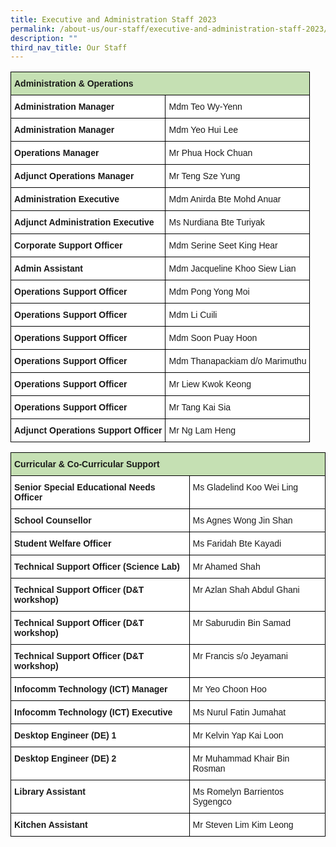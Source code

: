 ```yaml
---
title: Executive and Administration Staff 2023
permalink: /about-us/our-staff/executive-and-administration-staff-2023/
description: ""
third_nav_title: Our Staff
---
```

<style type="text/css">
.tg  {border-collapse:collapse;border-spacing:0;}
.tg td{border-color:black;border-style:solid;border-width:1px;font-family:Arial, sans-serif;font-size:14px;
  overflow:hidden;padding:10px 5px;word-break:normal;}
.tg th{border-color:black;border-style:solid;border-width:1px;font-family:Arial, sans-serif;font-size:14px;
  font-weight:normal;overflow:hidden;padding:10px 5px;word-break:normal;}
.tg .tg-s7g5{background-color:#C5E0B3;font-weight:bold;text-align:left;vertical-align:top}
.tg .tg-dgl5{background-color:#FFF;font-weight:bold;text-align:left;vertical-align:top}
.tg .tg-ktyi{background-color:#FFF;text-align:left;vertical-align:top}
</style>
<table class="tg">
<thead>
  <tr>
    <th class="tg-s7g5" colspan="2">Administration &amp; Operations</th>
  </tr>
</thead>
<tbody>
  <tr>
    <td class="tg-dgl5">Administration Manager</td>
    <td class="tg-ktyi">Mdm Teo Wy-Yenn</td>
  </tr>
  <tr>
    <td class="tg-dgl5">Administration Manager</td>
    <td class="tg-ktyi">Mdm Yeo Hui Lee</td>
  </tr>
  <tr>
    <td class="tg-dgl5">Operations Manager</td>
    <td class="tg-ktyi">Mr Phua Hock Chuan</td>
  </tr>
  <tr>
    <td class="tg-dgl5">Adjunct Operations Manager</td>
    <td class="tg-ktyi">Mr Teng Sze Yung</td>
  </tr>
  <tr>
    <td class="tg-dgl5">Administration Executive</td>
    <td class="tg-ktyi">Mdm Anirda Bte Mohd Anuar</td>
  </tr>
  <tr>
    <td class="tg-dgl5">Adjunct Administration Executive</td>
    <td class="tg-ktyi">Ms Nurdiana Bte Turiyak</td>
  </tr>
  <tr>
    <td class="tg-dgl5">Corporate Support Officer</td>
    <td class="tg-ktyi">Mdm Serine Seet King Hear</td>
  </tr>
  <tr>
    <td class="tg-dgl5">Admin Assistant</td>
    <td class="tg-ktyi">Mdm Jacqueline Khoo Siew Lian</td>
  </tr>
  <tr>
    <td class="tg-dgl5">Operations Support Officer</td>
    <td class="tg-ktyi">Mdm Pong Yong Moi</td>
  </tr>
  <tr>
    <td class="tg-dgl5">Operations Support Officer</td>
    <td class="tg-ktyi">Mdm Li Cuili</td>
  </tr>
  <tr>
    <td class="tg-dgl5">Operations Support Officer</td>
    <td class="tg-ktyi">Mdm Soon Puay Hoon</td>
  </tr>
  <tr>
    <td class="tg-dgl5">Operations Support Officer</td>
    <td class="tg-ktyi">Mdm Thanapackiam d/o Marimuthu</td>
  </tr>
  <tr>
    <td class="tg-dgl5">Operations Support Officer</td>
    <td class="tg-ktyi">Mr Liew Kwok Keong</td>
  </tr>
  <tr>
    <td class="tg-dgl5">Operations Support Officer</td>
    <td class="tg-ktyi">Mr Tang Kai Sia</td>
  </tr>
  <tr>
    <td class="tg-dgl5">Adjunct Operations Support Officer</td>
    <td class="tg-ktyi">Mr Ng Lam Heng</td>
  </tr>
</tbody>
</table>

<style type="text/css">
.tg  {border-collapse:collapse;border-spacing:0;}
.tg td{border-color:black;border-style:solid;border-width:1px;font-family:Arial, sans-serif;font-size:14px;
  overflow:hidden;padding:10px 5px;word-break:normal;}
.tg th{border-color:black;border-style:solid;border-width:1px;font-family:Arial, sans-serif;font-size:14px;
  font-weight:normal;overflow:hidden;padding:10px 5px;word-break:normal;}
.tg .tg-s7g5{background-color:#C5E0B3;font-weight:bold;text-align:left;vertical-align:top}
.tg .tg-dgl5{background-color:#FFF;font-weight:bold;text-align:left;vertical-align:top}
.tg .tg-ktyi{background-color:#FFF;text-align:left;vertical-align:top}
</style>
<table class="tg">
<thead>
  <tr>
    <th class="tg-s7g5" colspan="2">Curricular &amp; Co-Curricular Support</th>
  </tr>
</thead>
<tbody>
  <tr>
    </tr>
  <tr>
    <td class="tg-dgl5">Senior Special Educational Needs Officer</td>
    <td class="tg-ktyi">Ms Gladelind Koo Wei Ling</td>
  </tr>
  <tr>
    <td class="tg-dgl5">School Counsellor  </td>
    <td class="tg-ktyi">Ms Agnes Wong Jin Shan</td>
  </tr>
  <tr>
    <td class="tg-dgl5">Student Welfare Officer</td>
    <td class="tg-ktyi">Ms Faridah Bte Kayadi</td>
  </tr>
  <tr>
    <td class="tg-dgl5">Technical Support Officer (Science Lab)</td>
    <td class="tg-ktyi">Mr Ahamed Shah</td>
  </tr>
  <tr>
    <td class="tg-dgl5">Technical Support Officer (D&amp;T workshop)</td>
    <td class="tg-ktyi">Mr Azlan Shah Abdul Ghani</td>
  </tr>
  <tr>
    <td class="tg-dgl5">Technical Support Officer (D&amp;T workshop)</td>
    <td class="tg-ktyi">Mr Saburudin Bin Samad</td>
  </tr>
  <tr>
    <td class="tg-dgl5">Technical Support Officer (D&amp;T workshop)</td>
    <td class="tg-ktyi">Mr Francis s/o Jeyamani</td>
  </tr>
  <tr>
    <td class="tg-dgl5">Infocomm Technology (ICT) Manager</td>
    <td class="tg-ktyi">Mr Yeo Choon Hoo</td>
  </tr>
	 <tr>
    <td class="tg-dgl5">Infocomm Technology (ICT) Executive</td>
    <td class="tg-ktyi">Ms Nurul Fatin Jumahat</td>
  </tr>
  <tr>
    <td class="tg-dgl5">Desktop Engineer (DE) 1</td>
    <td class="tg-ktyi">Mr Kelvin Yap Kai Loon</td>
  </tr>
  <tr>
    <td class="tg-dgl5">Desktop Engineer (DE) 2</td>
    <td class="tg-ktyi">Mr Muhammad Khair Bin Rosman</td>
  </tr>
  <tr>
    <td class="tg-dgl5">Library Assistant</td>
    <td class="tg-ktyi">Ms Romelyn Barrientos Sygengco</td>
  </tr>
  <tr>
    <td class="tg-dgl5">Kitchen Assistant</td>
    <td class="tg-ktyi">Mr Steven Lim Kim Leong</td>
  </tr>
</tbody>
</table>
